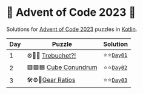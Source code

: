 # 🎄 Advent of Code 2023 🎄

Solutions for [Advent of Code 2023](https://adventofcode.com/2023/) puzzles in [Kotlin](https://kotlinlang.org/).

| Day | Puzzle                                                       | Solution                                      |
|-----|--------------------------------------------------------------|-----------------------------------------------|
| 1   | ⚙🏹🏰 [Trebuchet?!](https://adventofcode.com/2023/day/1)     | ⭐⭐[`Day01`](src/main/kotlin/aoc2023/day01.kt) |
| 2   | 🟥🟩🟦 [Cube Conundrum](https://adventofcode.com/2023/day/2) | ⭐⭐[`Day02`](src/main/kotlin/aoc2023/day02.kt) |
| 3   | 🛠⚙🚡[Gear Ratios](https://adventofcode.com/2023/day/3)      | ⭐⭐[`Day03`](src/main/kotlin/aoc2023/day03.kt) |
